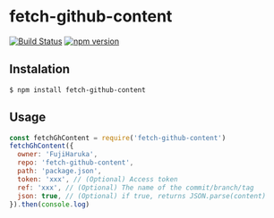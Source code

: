 # fetch-github-content

[![Build Status](https://travis-ci.org/FujiHaruka/fetch-github-content.svg?branch=master)](https://travis-ci.org/FujiHaruka/fetch-github-content)
[![npm version](https://badge.fury.io/js/fetch-github-content.svg)](https://badge.fury.io/js/fetch-github-content)

## Instalation 

```
$ npm install fetch-github-content
```

## Usage

```js
const fetchGhContent = require('fetch-github-content')
fetchGhContent({
  owner: 'FujiHaruka',
  repo: 'fetch-github-content',
  path: 'package.json',
  token: 'xxx', // (Optional) Access token
  ref: 'xxx', // (Optional) The name of the commit/branch/tag
  json: true, // (Optional) if true, returns JSON.parse(content)
}).then(console.log)
```
